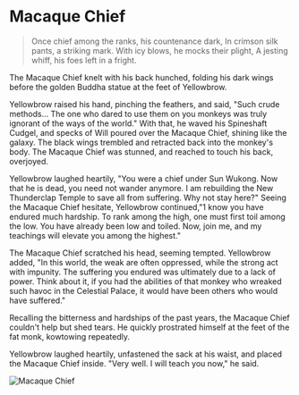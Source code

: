 # Macaque Chief

> Once chief among the ranks, his countenance dark,
> In crimson silk pants, a striking mark.
> With icy blows, he mocks their plight,
> A jesting whiff, his foes left in a fright.

The Macaque Chief knelt with his back hunched, folding his dark wings
before the golden Buddha statue at the feet of Yellowbrow.

Yellowbrow raised his hand, pinching the feathers, and said, "Such crude
methods... The one who dared to use them on you monkeys was truly
ignorant of the ways of the world." With that, he waved his Spineshaft
Cudgel, and specks of Will poured over the Macaque Chief, shining like
the galaxy. The black wings trembled and retracted back into the monkey's
body. The Macaque Chief was stunned, and reached to touch his back,
overjoyed.

Yellowbrow laughed heartily, "You were a chief under Sun Wukong. Now
that he is dead, you need not wander anymore. I am rebuilding the New
Thunderclap Temple to save all from suffering. Why not stay here?"
Seeing the Macaque Chief hesitate, Yellowbrow continued,"1 know you
have endured much hardship. To rank among the high, one must first toil
among the low. You have already been low and toiled. Now, join me, and
my teachings will elevate you among the highest."

The Macaque Chief scratched his head, seeming tempted. Yellowbrow
added, "In this world, the weak are often oppressed, while the strong act
with impunity. The suffering you endured was ultimately due to a lack of
power. Think about it, if you had the abilities of that monkey who wreaked
such havoc in the Celestial Palace, it would have been others who would
have suffered."

Recalling the bitterness and hardships of the past years, the Macaque Chief
couldn't help but shed tears. He quickly prostrated himself at the feet of
the fat monk, kowtowing repeatedly.

Yellowbrow laughed heartily, unfastened the sack at his waist, and placed
the Macaque Chief inside. "Very well. I will teach you now," he said.

![Macaque Chief](/image-20240827233148493.png)